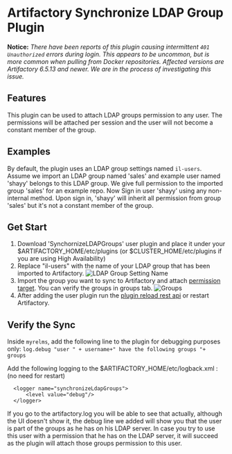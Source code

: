 # Artifactory Synchronize LDAP Group Plugin

**Notice:** *There have been reports of this plugin causing intermittent `401 Unauthorized` errors during login. This appears to be uncommon, but is more common when pulling from Docker repositories. Affected versions are Artifactory 6.5.13 and newer. We are in the process of investigating this issue.*

## Features

This plugin can be used to attach LDAP groups permission to any user. The permissions will be attached per session and the user will not become a constant member of the group.

## Examples

By default, the plugin uses an LDAP group settings named `il-users`. Assume we import an LDAP group named 'sales' and example user named 'shayy' belongs to this LDAP group. We give full permission to the imported group 'sales' for an example repo. Now Sign in user 'shayy' using any non-internal method. Upon sign in, 'shayy' will inherit all permission from group 'sales' but it's not a constant member of the group.


## Get Start
1. Download 'SynchornizeLDAPGroups' user plugin and place it under your $ARTIFACTORY_HOME/etc/plugins (or $CLUSTER_HOME/etc/plugins if you are using High Availability)
2. Replace "il-users" with the name of your LDAP group that has been imported to Artifactory. 
![LDAP Group Setting Name](https://user-images.githubusercontent.com/7900285/29577731-60cd7480-8721-11e7-815a-087edaff8715.png)
3. Import the group you want to sync to Artifactory and attach [permission target](https://www.jfrog.com/confluence/display/RTF/Managing+Permissions). You can verify the groups in groups tab.
![Groups](https://user-images.githubusercontent.com/7900285/29577730-60cd01bc-8721-11e7-9114-c086a1f193a1.png)
4. After adding the user plugin run the [plugin reload rest api](https://www.jfrog.com/confluence/display/RTF/Artifactory+REST+API#ArtifactoryRESTAPI-ReloadPlugins) or restart Artifactory.


## Verify the Sync

Inside `myrelms`, add the following line to the plugin for debugging purposes only: `log.debug "user " + username+" have the following groups "+ groups`

Add the following logging to the $ARTIFACTORY_HOME/etc/logback.xml : (no need for restart) 

```
  <logger name="synchronizeLdapGroups">
      <level value="debug"/>
  </logger>
```

If you go to the artifactory.log you will be able to see that actually, although the UI doesn't show it, the debug line we added will show you that the user is part of the groups as he has on his LDAP server. In case you try to use this user with a permission that he has on the LDAP server, it will succeed as the plugin will attach those groups permission to this user.